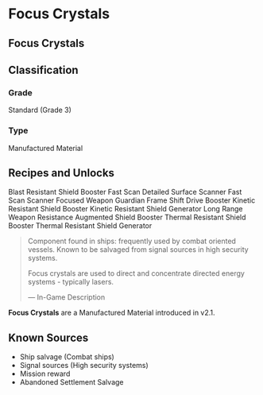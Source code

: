 # Focus Crystals
##  Focus Crystals

## Classification

### Grade

Standard (Grade 3)

### Type

Manufactured Material

## Recipes and Unlocks

Blast Resistant Shield Booster
 Fast Scan Detailed Surface Scanner
 Fast Scan Scanner
 Focused Weapon
 Guardian Frame Shift Drive Booster
 Kinetic Resistant Shield Booster
 Kinetic Resistant Shield Generator
 Long Range Weapon
 Resistance Augmented Shield Booster
 Thermal Resistant Shield Booster
 Thermal Resistant Shield Generator

> 
> 
> Component found in ships: frequently used by combat oriented vessels. Known to be salvaged from signal sources in high security systems.
> 
> Focus crystals are used to direct and concentrate directed energy systems - typically lasers.
> 
> 
> — In-Game Description
> 

**Focus Crystals** are a Manufactured Material introduced in v2.1.

## Known Sources

- Ship salvage (Combat ships)
- Signal sources (High security systems)
- Mission reward
- Abandoned Settlement Salvage
